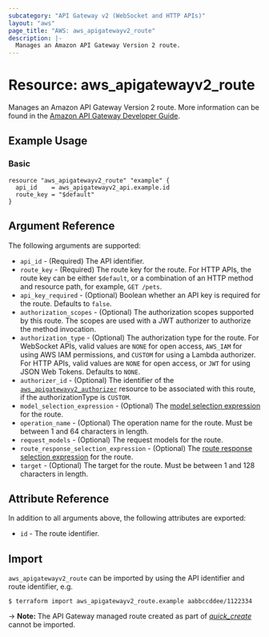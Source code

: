 ```yaml
---
subcategory: "API Gateway v2 (WebSocket and HTTP APIs)"
layout: "aws"
page_title: "AWS: aws_apigatewayv2_route"
description: |-
  Manages an Amazon API Gateway Version 2 route.
---
```


# Resource: aws_apigatewayv2_route

Manages an Amazon API Gateway Version 2 route.
More information can be found in the [Amazon API Gateway Developer Guide](https://docs.aws.amazon.com/apigateway/latest/developerguide/apigateway-websocket-api.html).

## Example Usage

### Basic

```hcl
resource "aws_apigatewayv2_route" "example" {
  api_id    = aws_apigatewayv2_api.example.id
  route_key = "$default"
}
```

## Argument Reference

The following arguments are supported:

* `api_id` - (Required) The API identifier.
* `route_key` - (Required) The route key for the route. For HTTP APIs, the route key can be either `$default`, or a combination of an HTTP method and resource path, for example, `GET /pets`.
* `api_key_required` - (Optional) Boolean whether an API key is required for the route. Defaults to `false`.
* `authorization_scopes` - (Optional) The authorization scopes supported by this route. The scopes are used with a JWT authorizer to authorize the method invocation.
* `authorization_type` - (Optional) The authorization type for the route.
For WebSocket APIs, valid values are `NONE` for open access, `AWS_IAM` for using AWS IAM permissions, and `CUSTOM` for using a Lambda authorizer.
For HTTP APIs, valid values are `NONE` for open access, or `JWT` for using JSON Web Tokens.
Defaults to `NONE`.
* `authorizer_id` - (Optional) The identifier of the [`aws_apigatewayv2_authorizer`](/docs/providers/aws/r/apigatewayv2_authorizer.html) resource to be associated with this route, if the authorizationType is `CUSTOM`.
* `model_selection_expression` - (Optional) The [model selection expression](https://docs.aws.amazon.com/apigateway/latest/developerguide/apigateway-websocket-api-selection-expressions.html#apigateway-websocket-api-model-selection-expressions) for the route.
* `operation_name` - (Optional) The operation name for the route. Must be between 1 and 64 characters in length.
* `request_models` - (Optional) The request models for the route.
* `route_response_selection_expression` - (Optional) The [route response selection expression](https://docs.aws.amazon.com/apigateway/latest/developerguide/apigateway-websocket-api-selection-expressions.html#apigateway-websocket-api-route-response-selection-expressions) for the route.
* `target` - (Optional) The target for the route. Must be between 1 and 128 characters in length.

## Attribute Reference

In addition to all arguments above, the following attributes are exported:

* `id` - The route identifier.

## Import

`aws_apigatewayv2_route` can be imported by using the API identifier and route identifier, e.g.

```
$ terraform import aws_apigatewayv2_route.example aabbccddee/1122334
```

-> **Note:** The API Gateway managed route created as part of [_quick_create_](https://docs.aws.amazon.com/apigateway/latest/developerguide/api-gateway-basic-concept.html#apigateway-definition-quick-create) cannot be imported.
